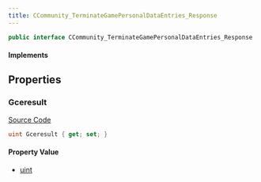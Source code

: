 ```yaml
---
title: CCommunity_TerminateGamePersonalDataEntries_Response
---
```


```csharp
public interface CCommunity_TerminateGamePersonalDataEntries_Response : ITypedProtobuf<CCommunity_TerminateGamePersonalDataEntries_Response>, INativeHandle
```

#### Implements

## Properties

### Gceresult

[Source Code](https://github.com/swiftly-solution/swiftlys2/blob/beta/managed/src/SwiftlyS2.Generated/Protobufs/Interfaces/CCommunity_TerminateGamePersonalDataEntries_Response.cs#L13)

```csharp
uint Gceresult { get; set; }
```

#### Property Value

- [uint](https://learn.microsoft.com/dotnet/api/system.uint32)

